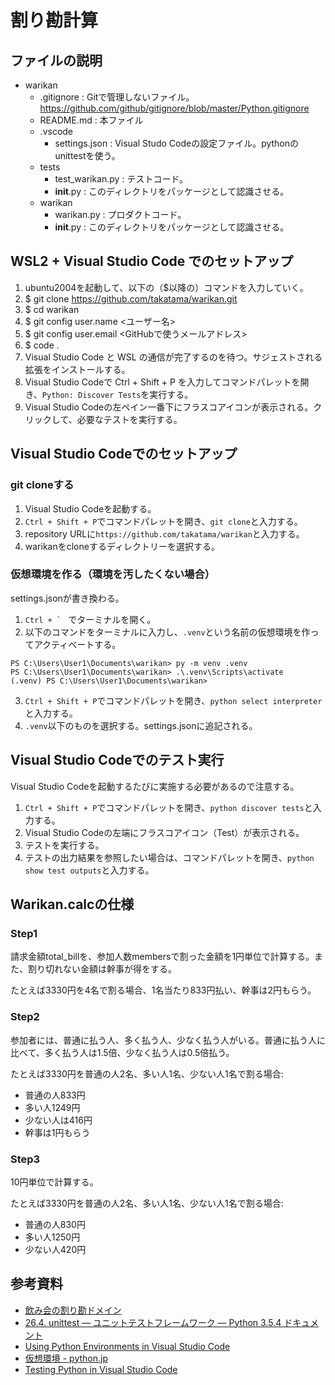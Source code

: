 # 割り勘計算

## ファイルの説明

- warikan
  - .gitignore : Gitで管理しないファイル。https://github.com/github/gitignore/blob/master/Python.gitignore
  - README.md : 本ファイル
  - .vscode
    - settings.json : Visual Studo Codeの設定ファイル。pythonのunittestを使う。
  - tests
    - test_warikan.py : テストコード。
    - __init__.py : このディレクトリをパッケージとして認識させる。
  - warikan
    - warikan.py  : プロダクトコード。
    - __init__.py : このディレクトリをパッケージとして認識させる。

## WSL2 + Visual Studio Code でのセットアップ

1. ubuntu2004を起動して、以下の（$以降の）コマンドを入力していく。
1. $ git clone https://github.com/takatama/warikan.git
1. $ cd warikan
1. $ git config user.name <ユーザー名>
1. $ git config user.email <GitHubで使うメールアドレス>
1. $ code . 
1. Visual Studio Code と WSL の通信が完了するのを待つ。サジェストされる拡張をインストールする。
1. Visual Studio Codeで Ctrl + Shift + P を入力してコマンドパレットを開き、```Python: Discover Tests```を実行する。
1. Visual Studio Codeの左ペイン一番下にフラスコアイコンが表示される。クリックして、必要なテストを実行する。

## Visual Studio Codeでのセットアップ

### git cloneする

1. Visual Studio Codeを起動する。
2. ```Ctrl + Shift + P```でコマンドパレットを開き、```git clone```と入力する。
3. repository URLに```https://github.com/takatama/warikan```と入力する。
4. warikanをcloneするディレクトリーを選択する。

### 仮想環境を作る（環境を汚したくない場合）

settings.jsonが書き換わる。

1. ```Ctrl + ` ``` でターミナルを開く。
2. 以下のコマンドをターミナルに入力し、```.venv```という名前の仮想環境を作ってアクティベートする。

```console
PS C:\Users\User1\Documents\warikan> py -m venv .venv
PS C:\Users\User1\Documents\warikan> .\.venv\Scripts\activate
(.venv) PS C:\Users\User1\Documents\warikan> 
```

3. ```Ctrl + Shift + P```でコマンドパレットを開き、```python select interpreter```と入力する。
4. ```.venv```以下のものを選択する。settings.jsonに追記される。

## Visual Studio Codeでのテスト実行

Visual Studio Codeを起動するたびに実施する必要があるので注意する。

1. ```Ctrl + Shift + P```でコマンドパレットを開き、```python discover tests```と入力する。
2. Visual Studio Codeの左端にフラスコアイコン（Test）が表示される。
3. テストを実行する。
4. テストの出力結果を参照したい場合は、コマンドパレットを開き、```python show test outputs```と入力する。

## Warikan.calcの仕様

### Step1
請求金額total_billを、参加人数membersで割った金額を1円単位で計算する。また、割り切れない金額は幹事が得をする。

たとえば3330円を4名で割る場合、1名当たり833円払い、幹事は2円もらう。

### Step2
参加者には、普通に払う人、多く払う人、少なく払う人がいる。普通に払う人に比べて、多く払う人は1.5倍、少なく払う人は0.5倍払う。

たとえば3330円を普通の人2名、多い人1名、少ない人1名で割る場合: 
- 普通の人833円
- 多い人1249円
- 少ない人は416円
- 幹事は1円もらう

### Step3
10円単位で計算する。

たとえば3330円を普通の人2名、多い人1名、少ない人1名で割る場合: 
- 普通の人830円
- 多い人1250円
- 少ない人420円

## 参考資料
- [飲み会の割り勘ドメイン](https://github.com/j5ik2o/warikan-domain-java)
- [26.4. unittest — ユニットテストフレームワーク — Python 3.5.4 ドキュメント](
https://docs.python.org/ja/3.5/library/unittest.html)
- [Using Python Environments in Visual Studio Code](https://code.visualstudio.com/docs/python/environments)
- [仮想環境 - python.jp](https://www.python.jp/install/windows/venv.html)
- [Testing Python in Visual Studio Code](https://code.visualstudio.com/docs/python/testing)
